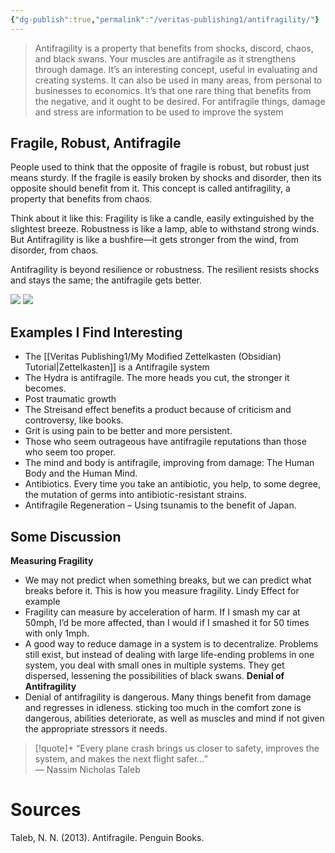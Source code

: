 ```yaml
---
{"dg-publish":true,"permalink":"/veritas-publishing1/antifragility/"}
---
```


> Antifragility is a property that benefits from shocks, discord, chaos, and black swans. Your muscles are antifragile as it strengthens through damage. It’s an interesting concept, useful in evaluating and creating systems. It can also be used in many areas, from personal to businesses to economics. It’s that one rare thing that benefits from the negative, and it ought to be desired. For antifragile things, damage and stress are information to be used to improve the system
## Fragile, Robust, Antifragile
People used to think that the opposite of fragile is robust, but robust just means sturdy. If the fragile is easily broken by shocks and disorder, then its opposite should benefit from it. This concept is called antifragility, a property that benefits from chaos.

Think about it like this: Fragility is like a candle, easily extinguished by the slightest breeze. Robustness is like a lamp, able to withstand strong winds. But Antifragility is like a bushfire—it gets stronger from the wind, from disorder, from chaos.  

Antifragility is beyond resilience or robustness. The resilient resists shocks and stays the same; the antifragile gets better.

![](https://i.imgur.com/Z28gdPa.png)
![](https://i.imgur.com/W02bCZo.png)
## Examples I Find Interesting
- The [[Veritas Publishing1/My Modified Zettelkasten (Obsidian) Tutorial\|Zettelkasten]] is a Antifragile system
- The Hydra is antifragile. The more heads you cut, the stronger it becomes.
- Post traumatic growth
- The Streisand effect benefits a product because of criticism and controversy, like books.
- Grit is using pain to be better and more persistent.
- Those who seem outrageous have antifragile reputations than those who seem too proper.
- The mind and body is antifragile, improving from damage: The Human Body and the Human Mind. 
- Antibiotics. Every time you take an antibiotic, you help, to some degree, the mutation of germs into antibiotic-resistant strains.
- Antifragile Regeneration – Using tsunamis to the benefit of Japan.
## Some Discussion
**Measuring Fragility**
- We may not predict when something breaks, but we can predict what breaks before it. This is how you measure fragility. Lindy Effect for example
- Fragility can measure by acceleration of harm. If I smash my car at 50mph, I’d be more affected, than I would if I smashed it for 50 times with only 1mph.
- A good way to reduce damage in a system is to decentralize. Problems still exist, but instead of dealing with large life-ending problems in one system, you deal with small ones in multiple systems. They get dispersed, lessening the possibilities of black swans.
**Denial of Antifragility**
- Denial of antifragility is dangerous. Many things benefit from damage and regresses in idleness. sticking too much in the comfort zone is dangerous, abilities deteriorate, as well as muscles and mind if not given the appropriate stressors it needs.


> [!quote]+
> “Every plane crash brings us closer to safety, improves the system, and makes the next flight safer…”  
> ― Nassim Nicholas Taleb

# Sources
Taleb, N. N. (2013). Antifragile. Penguin Books.